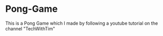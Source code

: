 # Pong-Game

This is a Pong Game which I made by following a youtube tutorial on the channel "TechWithTim"
